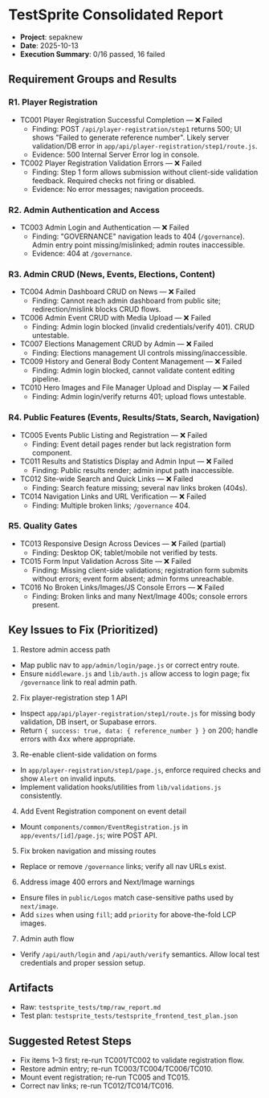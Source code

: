 # TestSprite Consolidated Report

- **Project**: sepaknew
- **Date**: 2025-10-13
- **Execution Summary**: 0/16 passed, 16 failed

## Requirement Groups and Results

### R1. Player Registration
- TC001 Player Registration Successful Completion — ❌ Failed
  - Finding: POST `/api/player-registration/step1` returns 500; UI shows "Failed to generate reference number". Likely server validation/DB error in `app/api/player-registration/step1/route.js`.
  - Evidence: 500 Internal Server Error log in console.
- TC002 Player Registration Validation Errors — ❌ Failed
  - Finding: Step 1 form allows submission without client-side validation feedback. Required checks not firing or disabled.
  - Evidence: No error messages; navigation proceeds.

### R2. Admin Authentication and Access
- TC003 Admin Login and Authentication — ❌ Failed
  - Finding: "GOVERNANCE" navigation leads to 404 (`/governance`). Admin entry point missing/mislinked; admin routes inaccessible.
  - Evidence: 404 at `/governance`.

### R3. Admin CRUD (News, Events, Elections, Content)
- TC004 Admin Dashboard CRUD on News — ❌ Failed
  - Finding: Cannot reach admin dashboard from public site; redirection/mislink blocks CRUD flows.
- TC006 Admin Event CRUD with Media Upload — ❌ Failed
  - Finding: Admin login blocked (invalid credentials/verify 401). CRUD untestable.
- TC007 Elections Management CRUD by Admin — ❌ Failed
  - Finding: Elections management UI controls missing/inaccessible.
- TC009 History and General Body Content Management — ❌ Failed
  - Finding: Admin login blocked, cannot validate content editing pipeline.
- TC010 Hero Images and File Manager Upload and Display — ❌ Failed
  - Finding: Admin login/verify returns 401; upload flows untestable.

### R4. Public Features (Events, Results/Stats, Search, Navigation)
- TC005 Events Public Listing and Registration — ❌ Failed
  - Finding: Event detail pages render but lack registration form component.
- TC011 Results and Statistics Display and Admin Input — ❌ Failed
  - Finding: Public results render; admin input path inaccessible.
- TC012 Site-wide Search and Quick Links — ❌ Failed
  - Finding: Search feature missing; several nav links broken (404s).
- TC014 Navigation Links and URL Verification — ❌ Failed
  - Finding: Multiple broken links; `/governance` 404.

### R5. Quality Gates
- TC013 Responsive Design Across Devices — ❌ Failed (partial)
  - Finding: Desktop OK; tablet/mobile not verified by tests.
- TC015 Form Input Validation Across Site — ❌ Failed
  - Finding: Missing client-side validations; registration form submits without errors; event form absent; admin forms unreachable.
- TC016 No Broken Links/Images/JS Console Errors — ❌ Failed
  - Finding: Broken links and many Next/Image 400s; console errors present.

## Key Issues to Fix (Prioritized)
1) Restore admin access path
- Map public nav to `app/admin/login/page.js` or correct entry route.
- Ensure `middleware.js` and `lib/auth.js` allow access to login page; fix `/governance` link to real admin path.

2) Fix player-registration step 1 API
- Inspect `app/api/player-registration/step1/route.js` for missing body validation, DB insert, or Supabase errors.
- Return `{ success: true, data: { reference_number } }` on 200; handle errors with 4xx where appropriate.

3) Re-enable client-side validation on forms
- In `app/player-registration/step1/page.js`, enforce required checks and show `Alert` on invalid inputs.
- Implement validation hooks/utilities from `lib/validations.js` consistently.

4) Add Event Registration component on event detail
- Mount `components/common/EventRegistration.js` in `app/events/[id]/page.js`; wire POST API.

5) Fix broken navigation and missing routes
- Replace or remove `/governance` links; verify all nav URLs exist.

6) Address image 400 errors and Next/Image warnings
- Ensure files in `public/Logos` match case-sensitive paths used by `next/image`.
- Add `sizes` when using `fill`; add `priority` for above-the-fold LCP images.

7) Admin auth flow
- Verify `/api/auth/login` and `/api/auth/verify` semantics. Allow local test credentials and proper session setup.

## Artifacts
- Raw: `testsprite_tests/tmp/raw_report.md`
- Test plan: `testsprite_tests/testsprite_frontend_test_plan.json`

## Suggested Retest Steps
- Fix items 1–3 first; re-run TC001/TC002 to validate registration flow.
- Restore admin entry; re-run TC003/TC004/TC006/TC010.
- Mount event registration; re-run TC005 and TC015.
- Correct nav links; re-run TC012/TC014/TC016.
